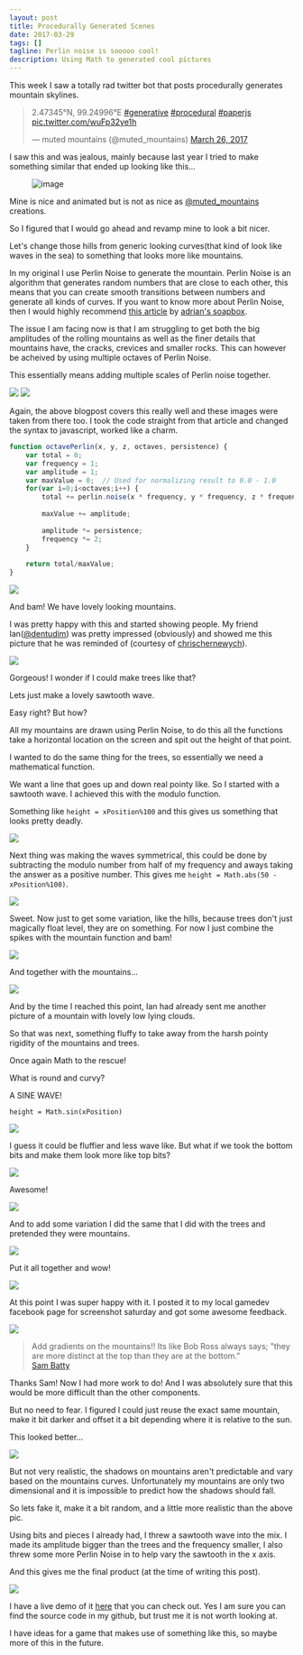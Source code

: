 ```yaml
---
layout: post
title: Procedurally Generated Scenes
date: 2017-03-29
tags: []
tagline: Perlin noise is sooooo cool!
description: Using Math to generated cool pictures
---
```


This week I saw a totally rad twitter bot that posts procedurally generates mountain skylines.

<blockquote class="twitter-tweet" data-lang="en"><p lang="und" dir="ltr">2.47345°N, 99.24996°E <a href="https://twitter.com/hashtag/generative?src=hash">#generative</a> <a href="https://twitter.com/hashtag/procedural?src=hash">#procedural</a> <a href="https://twitter.com/hashtag/paperjs?src=hash">#paperjs</a> <a href="https://t.co/wuFp32ye1h">pic.twitter.com/wuFp32ye1h</a></p>&mdash; muted mountains (@muted_mountains) <a href="https://twitter.com/muted_mountains/status/845908222389043201">March 26, 2017</a></blockquote>
<script async src="//platform.twitter.com/widgets.js" charset="utf-8"></script>

I saw this and was jealous, mainly because last year I tried to make something similar that ended up looking like this...

<figure data-orig-width="500" data-orig-height="281" class="tmblr-full"><img src="/public/images/tumblr/tumblr_inline_o8y3ibSfL61qil7jn_500.gif" alt="image" data-orig-width="500" data-orig-height="281"/></figure>

Mine is nice and animated but is not as nice as [@muted_mountains](http://twitter.com/muted_mountains) creations.

So I figured that I would go ahead and revamp mine to look a bit nicer.

Let's change those hills from generic looking curves(that kind of look like waves in the sea) to something that looks more like mountains.

In my original I use Perlin Noise to generate the mountain. Perlin Noise is an algorithm that generates random numbers that are close to each other, this means that you can create smooth transitions between numbers and generate all kinds of curves. If you want to know more about Perlin Noise, then I would highly recommend [this article](http://flafla2.github.io/2014/08/09/perlinnoise.html) by [adrian's soapbox](http://flafla2.github.io/index.html).

The issue I am facing now is that I am struggling to get both the big amplitudes of the rolling mountains as well as the finer details that mountains have, the cracks, crevices and smaller rocks. This can however be acheived by using multiple octaves of Perlin Noise. 

This essentially means adding multiple scales of Perlin noise together.

<img src="/public/images/perlin_octaves.png"/>

<img src="/public/images/perlin_combined.png"/>

Again, the above blogpost covers this really well and these images were taken from there too. I took the code straight from that article and changed the syntax to javascript, worked like a charm.

``` javascript
function octavePerlin(x, y, z, octaves, persistence) {
    var total = 0;
    var frequency = 1;
    var amplitude = 1;
    var maxValue = 0;  // Used for normalizing result to 0.0 - 1.0
    for(var i=0;i<octaves;i++) {
        total += perlin.noise(x * frequency, y * frequency, z * frequency) * amplitude;
        
        maxValue += amplitude;
        
        amplitude *= persistence;
        frequency *= 2;
    }
    
    return total/maxValue;
}
```

<img src="/public/images/mountains.png"/>

And bam! We have lovely looking mountains.

I was pretty happy with this and started showing people. My friend Ian([@dentudim](https://twitter.com/dentudim)) was pretty impressed (obviously) and showed me this picture that he was reminded of (courtesy of [chrischernewych](http://chrischernewych.deviantart.com/)).

<img src="http://pre10.deviantart.net/36a8/th/pre/i/2017/073/b/2/remote_location___framed_by_chrischernewych-db2c3ob.png">

Gorgeous! I wonder if I could make trees like that?

Lets just make a lovely sawtooth wave. 

Easy right? But how?

All my mountains are drawn using Perlin Noise, to do this all the functions take a horizontal location on the screen and spit out the height of that point.

I wanted to do the same thing for the trees, so essentially we need a mathematical function.

We want a line that goes up and down real pointy like. So I started with a sawtooth wave. I achieved this with the modulo function.

Something like `height = xPosition%100` and this gives us something that looks pretty deadly.

<img src="/public/images/sawtooth.png"/>

Next thing was making the waves symmetrical, this could be done by subtracting the modulo number from half of my frequency and aways taking the answer as a positive number. This gives me `height = Math.abs(50 - xPosition%100)`.

<img src="/public/images/pointy.png"/>

Sweet. Now just to get some variation, like the hills, because trees don't just magically float level, they are on something. For now I just combine the spikes with the mountain function and bam!

<img src="/public/images/trees.png"/>

And together with the mountains...

<img src="/public/images/mountain_trees.png"/>

And by the time I reached this point, Ian had already sent me another picture of a mountain with lovely low lying clouds.

So that was next, something fluffy to take away from the harsh pointy rigidity of the mountains and trees.

Once again Math to the rescue!

What is round and curvy?

A SINE WAVE!

`height = Math.sin(xPosition)`

<img src="/public/images/sine_cloud.png"/>

I guess it could be fluffier and less wave like. But what if we took the bottom bits and make them look more like top bits?

<img src="/public/images/absolute_sine.png">

Awesome!

<img src="/public/images/fluff.png"/>

And to add some variation I did the same that I did with the trees and pretended they were mountains.

<img src="/public/images/final_clouds.png"/>

Put it all together and wow!

<img src="/public/images/mountain_trees_clouds.png"/>

At this point I was super happy with it. I posted it to my local gamedev facebook page for screenshot saturday and got some awesome feedback.

<img src="/public/images/bob.jpg"/>

>Add gradients on the mountains!! Its like Bob Ross always says; "they are more distinct at the top than they are at the bottom." 
><br> [Sam Batty](https://twitter.com/SamBattz)

Thanks Sam! Now I had more work to do! And I was absolutely sure that this would be more difficult than the other components.

But no need to fear. I figured I could just reuse the exact same mountain, make it bit darker and offset it a bit depending where it is relative to the sun.

This looked better...

<img src="/public/images/mountain_shadow.png"/>

But not very realistic, the shadows on mountains aren't predictable and vary based on the mountains curves. Unfortunately my mountains are only two dimensional and it is impossible to predict how the shadows should fall.

So lets fake it, make it a bit random, and a little more realistic than the above pic.

Using bits and pieces I already had, I threw a sawtooth wave into the mix. I made its amplitude bigger than the trees and the frequency smaller, I also threw some more Perlin Noise in to help vary the sawtooth in the x axis.

And this gives me the final product (at the time of writing this post).

<img src="/public/images/final.png"/>

I have a live demo of it [here](https://foopod.github.io/sunset/) that you can check out. Yes I am sure you can find the source code in my github, but trust me it is not worth looking at.

I have ideas for a game that makes use of something like this, so maybe more of this in the future.